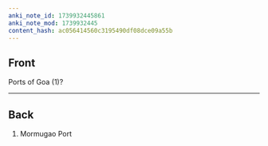 ```yaml
---
anki_note_id: 1739932445861
anki_note_mod: 1739932445
content_hash: ac056414560c3195490df08dce09a55b
---
```


## Front

Ports of Goa (1)?

<hr/>

## Back

1. Mormugao Port
